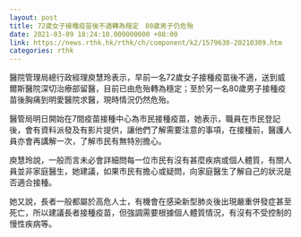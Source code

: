 ```yaml
---
layout: post
title: 72歲女子接種疫苗後不適轉為穩定　80歲男子仍危殆
date: 2021-03-09 18:24:10.000000000 +08:00
link: https://news.rthk.hk/rthk/ch/component/k2/1579630-20210309.htm
categories: rthk
---
```


醫院管理局總行政經理庾慧玲表示，早前一名72歲女子接種疫苗後不適，送到威爾斯醫院深切治療部留醫，目前已由危殆轉為穩定；至於另一名80歲男子接種疫苗後胸痛到明愛醫院求醫，現時情況仍然危殆。

醫管局明日開始在7間疫苗接種中心為市民接種疫苗，她表示，職員在市民登記後，會有資料派發及有影片提供，讓他們了解需要注意的事項，在接種前，醫護人員亦會再講解一次，了解市民有無特別擔心。

庾慧玲說，一般而言未必會詳細問每一位市民有沒有甚麼疾病或個人體質，有關人員並非家庭醫生，她建議，如果市民有擔心或疑問，向家庭醫生了解自己的狀況是否適合接種。

她又說，長者一般都屬於高危人士，有機會在感染新型肺炎後出現嚴重併發症甚至死亡，所以建議長者接種疫苗，但強調需要根據個人體質情況，有沒有不受控制的慢性疾病等。
